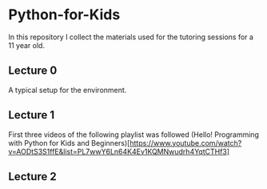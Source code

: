 # Python-for-Kids

In this repository I collect the materials used for the tutoring sessions for a 11 year old. 

## Lecture 0

A typical setup for the environment.

## Lecture 1

First three videos of the following playlist was followed (Hello! Programming with Python for Kids and Beginners)[https://www.youtube.com/watch?v=AODtS3S1ffE&list=PL7wwY6Ln64K4Ev1KQMNwudrh4YqtCTHf3]

## Lecture 2

